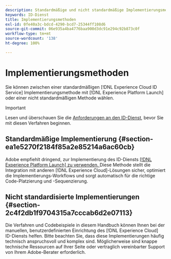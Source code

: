 ```yaml
---
description: Standardmäßige und nicht standardmäßige Implementierungsmethoden des Experience Cloud-Identity-Diensts.
keywords: ID-Dienst
title: Implementierungsmethoden
exl-id: 0fe40a3c-bdcd-4290-bcd7-25344ff108d6
source-git-commit: 06e935a4ba4776baa900d3dc91e294c92b873c0f
workflow-type: tm+mt
source-wordcount: '138'
ht-degree: 100%

---
```


# Implementierungsmethoden

Sie können zwischen einer standardmäßigen [!DNL Experience Cloud ID Service] Implementierungsmethode mit [!DNL Experience Platform Launch] oder einer nicht standardmäßigen Methode wählen.

>[!IMPORTANT]
>
>Lesen und überschauen Sie die [Anforderungen an den ID-Dienst](../reference/requirements.md), bevor Sie mit diesen Verfahren beginnen.

## Standardmäßige Implementierung {#section-ea1e5270f2184f85a2e85214a6ac60cb}

Adobe empfiehlt dringend, zur Implementierung des ID-Diensts [[!DNL Experience Platform Launch] zu verwenden. ](https://docs.adobe.com/content/help/de-DE/launch/using/implement/solutions/idservice-save.html) Diese Methode stellt die Integration mit anderen [!DNL Experience Cloud]-Lösungen sicher, optimiert die Implementierungs-Workflows und sorgt automatisch für die richtige Code-Platzierung und -Sequenzierung.

## Nicht standardisierte Implementierungen {#section-2c4f2db1f9704315a7cccab6d2e07113}

Die Verfahren und Codebeispiele in diesem Handbuch können Ihnen bei der manuellen, benutzerdefinierten Einrichtung des [!DNL Experience Cloud] ID-Diensts helfen. Bitte beachten Sie, dass diese Implementierungen häufig technisch anspruchsvoll und komplex sind. Möglicherweise sind knappe technische Ressourcen auf Ihrer Seite oder vertraglich vereinbarter Support von Ihrem Adobe-Berater erforderlich.
